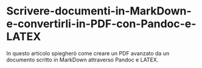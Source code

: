 # Scrivere-documenti-in-MarkDown-e-convertirli-in-PDF-con-Pandoc-e-LATEX
In questo articolo spiegherò come creare un PDF avanzato da un documento scritto in MarkDown attraverso Pandoc e LATEX.
